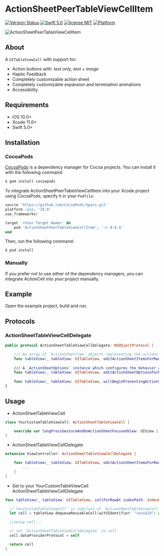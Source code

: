 # ActionSheetPeerTableViewCellItem

[![Version Status](https://img.shields.io/cocoapods/v/ActionSheetPeerTableViewCellItem.svg)](https://cocoapods.org/pods/ActionSheetPeerTableViewCellItem)
[![Swift 5.0](https://img.shields.io/badge/Swift-5.0-orange.svg?style=flat)](https://developer.apple.com/swift/)
[![license MIT](https://img.shields.io/cocoapods/l/ActionSheetPeerTableViewCellItem.svg)](http://opensource.org/licenses/MIT)
[![Platform](https://img.shields.io/cocoapods/p/ActionSheetPeerTableViewCellItem.svg)](https://cocoapods.org/pods/ActionSheetPeerTableViewCellItem)

![ActionSheetPeerTableViewCellItem](ScreenShots/AlertSheetExamplePreview.gif "ActionSheetPeerTableViewCellItem")

## About

A `UITableViewCell` with support for:

* Action buttons with: *text only, text + image*
* Haptic Feedback
* Completely customizable action sheet
* Completely customizable expansion and termination animations
* Accessibility

## Requirements

- iOS 10.0+
- Xcode 11.0+
- Swift 5.0+

## Installation

### CocoaPods

[CocoaPods](http://cocoapods.org) is a dependency manager for Cocoa projects. You can install it with the following command:

```bash
$ gem install cocoapods
```

To integrate ActionSheetPeerTableViewCellItem into your Xcode project using CocoaPods, specify it in your `Podfile`:

```ruby
source 'https://github.com/CocoaPods/Specs.git'
platform :ios, '10.0'
use_frameworks!

target '<Your Target Name>' do
    pod 'ActionSheetPeerTableViewCellItem', '~> 0.0.4'
end
```

Then, run the following command:

```bash
$ pod install
```
### Manually

If you prefer not to use either of the dependency managers, you can integrate ActionCell into your project manually.

## Example

Open the example project, build and run.

## Protocols

### ActionSheetTableViewCellDelegate

```swift
public protocol ActionSheetTableViewCellDelegate: NSObjectProtocol {

    /// An array of `ActionSheetItem` objects representing the actions for the row. Each action you provide is used to create a table view cell that the user can tap.
    func tableView(_ tableView: UITableView, editActionSheetItemsForRowAt indexPath: IndexPath) -> [ActionSheetItem]?
    
    /// A `ActionSheetOptions` instance which configures the behavior and appearance of the elements in `ActionSheetViewController`.
    func tableView(_ tableView: UITableView, editActionSheetOptionsForRowAt indexPath: IndexPath) -> ActionSheetOptions?
    
    func tableView(_ tableView: UITableView, willBeginPresentingActionSheetForRowAt indexPath: IndexPath)
}
```

## Usage

* ActionSheetTableViewCell

```swift
class YourCustomTableViewCell: ActionSheetTableViewCell {

    override var longPressGestureAndOnActionSheetFocusedView: UIView { return someContainerSubviewOfYourCustomTableViewCell }
}
```

* ActionSheetTableViewCellDelegate

```swift
extension ViewController: ActionSheetTableViewCellDelegate {

    func tableView(_ tableView: UITableView, editActionSheetItemsForRowAt indexPath: IndexPath) -> [ActionSheetItem]? {
        ...
    }
}
```

* Set to your YourCustomTableViewCell ActionSheetTableViewCellDelegate

```swift
func tableView(_ tableView: UITableView, cellForRowAt indexPath: IndexPath) -> UITableViewCell {

  //`YourCustomTableViewCell` is subclass of `ActionSheetTableViewCell`
  let cell = tableView.dequeueReusableCell(withIdentifier: "reuseId") as! YourCustomTableViewCell

  //setup cell...

  // set `ActionSheetTableViewCellDelegate` to cell
  cell.dataProviderProtocol = self

  return cell
}
```


